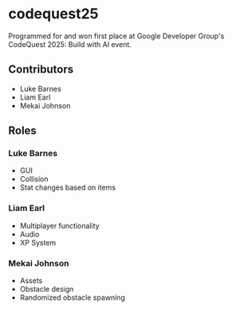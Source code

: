 # codequest25
Programmed for and won first place at Google Developer Group's CodeQuest 2025: Build with AI event.

## Contributors
- Luke Barnes
- Liam Earl
- Mekai Johnson

## Roles
### Luke Barnes
- GUI
- Collision
- Stat changes based on items
### Liam Earl
- Multiplayer functionality
- Audio
- XP System
### Mekai Johnson
- Assets
- Obstacle design
- Randomized obstacle spawning
